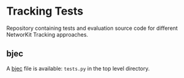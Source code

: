 # Tracking Tests

Repository containing tests and evaluation source code for different NetworKit Tracking approaches.

## bjec

A [bjec](http://bjec.readthedocs.io/) file is available: `tests.py` in the top level directory.
